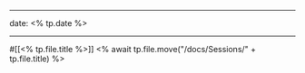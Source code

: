 
---
date: <% tp.date %>

---

#[[<% tp.file.title %>]]
<% await tp.file.move("/docs/Sessions/" + tp.file.title) %>
